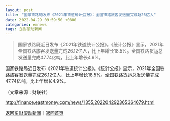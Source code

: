 ```yaml
---
layout: post
title: "国家铁路局发布《2021年铁道统计公报》：全国铁路旅客发送量完成超26亿人"
date: 2022-04-29 09:59:50 +0800
categories: emnews
tags: 东财滚动新闻
---
```

> 国家铁路局近日发布《2021年铁道统计公报》。《统计公报》显示，2021年全国铁路旅客发送量完成26.12亿人，比上年增长18.5%。全国铁路货运总发送量完成47.74亿吨，比上年增长4.9%。

<p>国家铁路局近日发布《2021年铁道统计公报》。《统计公报》显示，2021年全国铁路旅客发送量完成26.12亿人，比上年增长18.5%。全国铁路货运总发送量完成47.74亿吨，比上年增长4.9%。</p><p class="em_media">（文章来源：财联社）</p>

<http://finance.eastmoney.com/news/1355,202204292365364679.html>

[返回东财滚动新闻](//finews.withounder.com/emnews/)｜[返回首页](//finews.withounder.com/)